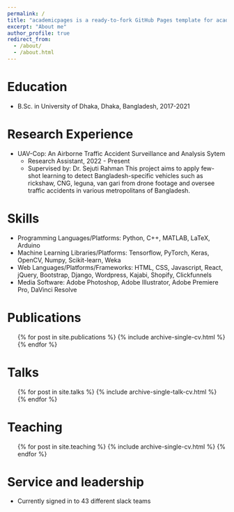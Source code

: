 ```yaml
---
permalink: /
title: "academicpages is a ready-to-fork GitHub Pages template for academic personal websites"
excerpt: "About me"
author_profile: true
redirect_from: 
  - /about/
  - /about.html
---
```


Education
======
* B.Sc. in University of Dhaka, Dhaka, Bangladesh, 2017-2021


Research Experience
======
* UAV-Cop: An Airborne Traffic Accident Surveillance and Analysis Sytem
  * Research Assistant, 2022 - Present
  * Supervised by: Dr. Sejuti Rahman
This project aims to apply few-shot learning to detect Bangladesh-specific vehicles such as rickshaw, CNG, leguna, van gari from drone footage and oversee traffic accidents in various metropolitans of Bangladesh.


  
Skills
======
* Programming Languages/Platforms: Python, C++, MATLAB, LaTeX, Arduino
* Machine Learning Libraries/Platforms: Tensorflow, PyTorch, Keras, OpenCV, Numpy, Scikit-learn, Weka
* Web Languages/Platforms/Frameworks: HTML, CSS, Javascript, React, jQuery, Bootstrap, Django, Wordpress, Kajabi, Shopify, Clickfunnels
* Media Software: Adobe Photoshop, Adobe Illustrator, Adobe Premiere Pro, DaVinci Resolve

Publications
======
  <ul>{% for post in site.publications %}
    {% include archive-single-cv.html %}
  {% endfor %}</ul>
  
Talks
======
  <ul>{% for post in site.talks %}
    {% include archive-single-talk-cv.html %}
  {% endfor %}</ul>
  
Teaching
======
  <ul>{% for post in site.teaching %}
    {% include archive-single-cv.html %}
  {% endfor %}</ul>
  
Service and leadership
======
* Currently signed in to 43 different slack teams
